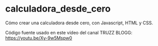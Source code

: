 # calculadora_desde_cero
Cómo crear una calculadora desde cero, con Javascript, HTML y CSS.

Código fuente usado en este vídeo del canal TRUZZ BLOGG:
https://youtu.be/Xy-9w5Mspw0

